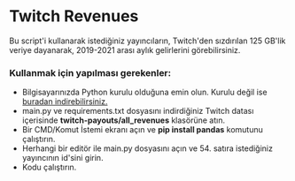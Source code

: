 # Twitch Revenues

Bu script'i kullanarak istediğiniz yayıncıların, Twitch'den sızdırılan 125 GB'lik veriye dayanarak, 2019-2021 arası aylık gelirlerini görebilirsiniz. 

### Kullanmak için yapılması gerekenler:
* Bilgisayarınızda Python kurulu olduğuna emin olun. Kurulu değil ise [buradan indirebilirsiniz.](https://www.python.org/downloads/)
* main.py ve requirements.txt dosyasını indirdiğiniz Twitch datası içerisinde **twitch-payouts/all_revenues** klasörüne atın.
* Bir CMD/Komut İstemi ekranı açın ve **pip install pandas** komutunu çalıştırın.
* Herhangi bir editör ile main.py dosyasını açın ve 54. satıra istediğiniz yayıncının id'sini girin.
* Kodu çalıştırın.
